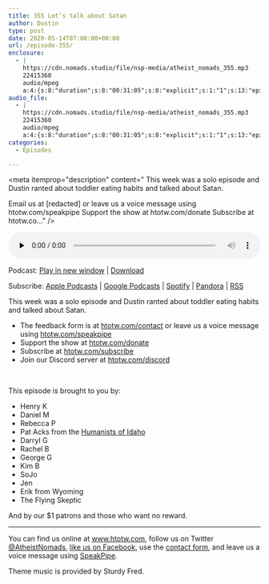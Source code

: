 ```yaml
---
title: 355 Let’s talk about Satan
author: Dustin
type: post
date: 2020-05-14T07:00:00+00:00
url: /episode-355/
enclosure:
  - |
    https://cdn.nomads.studio/file/nsp-media/atheist_nomads_355.mp3
    22415360
    audio/mpeg
    a:4:{s:8:"duration";s:8:"00:31:05";s:8:"explicit";s:1:"1";s:13:"episode_title";s:22:"Let's talk about Satan";s:10:"episode_no";s:3:"355";}
audio_file:
  - |
    https://cdn.nomads.studio/file/nsp-media/atheist_nomads_355.mp3
    22415360
    audio/mpeg
    a:4:{s:8:"duration";s:8:"00:31:05";s:8:"explicit";s:1:"1";s:13:"episode_title";s:22:"Let's talk about Satan";s:10:"episode_no";s:3:"355";}
categories:
  - Episodes

---
```

<div itemscope itemtype="http://schema.org/AudioObject">
  <meta itemprop="name" content="355 Let&#8217;s talk about Satan" />
  
  <meta itemprop="uploadDate" content="2020-05-14T01:00:00-06:00" />
  
  <meta itemprop="encodingFormat" content="audio/mpeg" />
  
  <meta itemprop="duration" content="PT31M05S" />
  
  <meta itemprop="description" content="
This week was a solo episode and Dustin ranted about toddler eating habits and talked about Satan.








Email us at [redacted] or leave us a voice message using htotw.com/speakpipe
Support the show at htotw.com/donate
Subscribe at htotw.co..." />
  
  <meta itemprop="contentUrl" content="https://dts.podtrac.com/redirect.mp3/cdn.nomads.studio/file/nsp-media/atheist_nomads_355.mp3" />
  
  <meta itemprop="contentSize" content="21.4" />
  
  <div class="powerpress_player" id="powerpress_player_8618">
    <audio class="wp-audio-shortcode" id="audio-4363-362" preload="none" style="width: 100%;" controls="controls"><source type="audio/mpeg" src="https://dts.podtrac.com/redirect.mp3/cdn.nomads.studio/file/nsp-media/atheist_nomads_355.mp3?_=362" /><a href="https://dts.podtrac.com/redirect.mp3/cdn.nomads.studio/file/nsp-media/atheist_nomads_355.mp3">https://dts.podtrac.com/redirect.mp3/cdn.nomads.studio/file/nsp-media/atheist_nomads_355.mp3</a></audio>
  </div>
</div>

<p class="powerpress_links powerpress_links_mp3">
  Podcast: <a href="https://dts.podtrac.com/redirect.mp3/cdn.nomads.studio/file/nsp-media/atheist_nomads_355.mp3" class="powerpress_link_pinw" target="_blank" title="Play in new window" onclick="return powerpress_pinw('https://htotw.com/?powerpress_pinw=4363-podcast');" rel="nofollow">Play in new window</a> | <a href="https://dts.podtrac.com/redirect.mp3/cdn.nomads.studio/file/nsp-media/atheist_nomads_355.mp3" class="powerpress_link_d" title="Download" rel="nofollow" download="atheist_nomads_355.mp3">Download</a>
</p>

<p class="powerpress_links powerpress_subscribe_links">
  Subscribe: <a href="https://podcasts.apple.com/us/podcast/humanists-take-on-the-world/id530050098?mt=2&ls=1" class="powerpress_link_subscribe powerpress_link_subscribe_itunes" target="_blank" title="Subscribe on Apple Podcasts" rel="nofollow">Apple Podcasts</a> | <a href="https://www.google.com/podcasts?feed=aHR0cDovL2F0aGVpc3Rub21hZHMubGlic3luLmNvbS9yc3M%3D" class="powerpress_link_subscribe powerpress_link_subscribe_googleplay" target="_blank" title="Subscribe on Google Podcasts" rel="nofollow">Google Podcasts</a> | <a href="https://open.spotify.com/show/3LzK2xZGike6Tc1GEMtMbr?si=LieN9SNuTpq96smuaUsH8A" class="powerpress_link_subscribe powerpress_link_subscribe_spotify" target="_blank" title="Subscribe on Spotify" rel="nofollow">Spotify</a> | <a href="https://www.pandora.com/podcast/atheist-nomads/PC:10122?corr=62071012&part=ug" class="powerpress_link_subscribe powerpress_link_subscribe_pandora" target="_blank" title="Subscribe on Pandora" rel="nofollow">Pandora</a> | <a href="https://htotw.com/feed/podcast/" class="powerpress_link_subscribe powerpress_link_subscribe_rss" target="_blank" title="Subscribe via RSS" rel="nofollow">RSS</a>
</p>

This week was a solo episode and Dustin ranted about toddler eating habits and talked about Satan.

<!--more-->

  * The feedback form is at [htotw.com/contact](https://htotw.com/contact) or leave us a voice message using <a href="https://htotw.com/speakpipe" target="_blank" rel="noopener noreferrer">htotw.com/speakpipe</a>
  * Support the show at <a href="https://htotw.com/donate" target="_blank" rel="payment noopener noreferrer">htotw.com/donate</a>
  * Subscribe at <a href="https://htotw.com/subscribe" target="_blank" rel="noopener noreferrer">htotw.com/subscribe</a>
  * Join our Discord server at <a href="https://htotw.com/discord" target="_blank" rel="noopener noreferrer">htotw.com/discord</a>

&nbsp;

This episode is brought to you by:

  * Henry K
  * Daniel M
  * Rebecca P
  * Pat Acks from the <a href="https://www.humanistsofidaho.org" target="_blank" rel="noopener noreferrer">Humanists of Idaho</a>
  * Darryl G
  * Rachel B
  * George G
  * Kim B
  * SoJo
  * Jen
  * Erik from Wyoming
  * The Flying Skeptic

And by our $1 patrons and those who want no reward.

<hr class="wp-block-separator" />

You can find us online at <a href="https://www.htotw.com/" target="_blank" rel="noopener noreferrer">www.htotw.com</a>, follow us on Twitter <a href="https://twitter.com/AtheistNomads" target="_blank" rel="noopener noreferrer">@AtheistNomads</a>, <a href="https://htotw.com/facebook" target="_blank" rel="noopener noreferrer">like us on Facebook</a>, use the [contact form](https://htotw.com/contact), and leave us a voice message using <a href="https://htotw.com/speakpipe" target="_blank" rel="noopener noreferrer">SpeakPipe</a>.

Theme music is provided by Sturdy Fred.